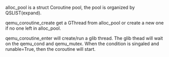 alloc\_pool is a struct Coroutine pool, the pool is organized by QSLIST\(expand\).

qemu\_coroutine\_create get a GThread  from alloc\_pool or create a new one if no one left in alloc\_pool.

qemu\_coroutine\_enter will create\/run a glib thread. The glib thead will wait on the qemu\_cond and qemu\_mutex. When the condition is singaled and runable=True, then the coroutine will start.

